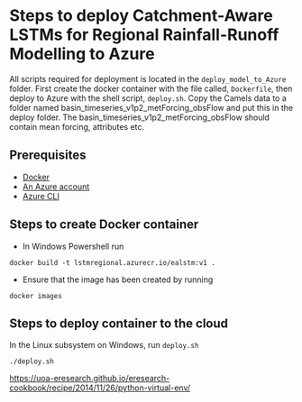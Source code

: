 # Steps to deploy Catchment-Aware LSTMs for Regional Rainfall-Runoff Modelling to Azure

All scripts required for deployment is located in the `deploy_model_to_Azure` folder.
First create the docker container with the file called, `Dockerfile`, then deploy to Azure with the shell script, `deploy.sh`.
Copy the Camels data to a folder named basin_timeseries_v1p2_metForcing_obsFlow and put this in the deploy folder.
The basin_timeseries_v1p2_metForcing_obsFlow should contain mean forcing, attributes etc.

## Prerequisites
- [Docker](https://docs.docker.com/docker-for-windows/install/)
- [An Azure account](https://azure.microsoft.com/en-us/free/search/?&ef_id=CjwKCAjww5r8BRB6EiwArcckC0kzAYGgQyXwjiOD9prVhsSG7vlBgM4FZU3To3evtGv8ah7hqDrXABoCf8AQAvD_BwE:G:s&OCID=AID2100079_SEM_CjwKCAjww5r8BRB6EiwArcckC0kzAYGgQyXwjiOD9prVhsSG7vlBgM4FZU3To3evtGv8ah7hqDrXABoCf8AQAvD_BwE:G:s&dclid=COKSsPzvs-wCFRSkewod9HoGDg)
- [Azure CLI](https://docs.microsoft.com/en-us/cli/azure/install-azure-cli-apt)

## Steps to create Docker container
- In Windows Powershell run
```
docker build -t lstmregional.azurecr.io/ealstm:v1 .
```
- Ensure that the image has been created by running 

```
docker images
```
## Steps to deploy container to the cloud
In the Linux subsystem on Windows, run `deploy.sh`
```
./deploy.sh
```
https://uoa-eresearch.github.io/eresearch-cookbook/recipe/2014/11/26/python-virtual-env/